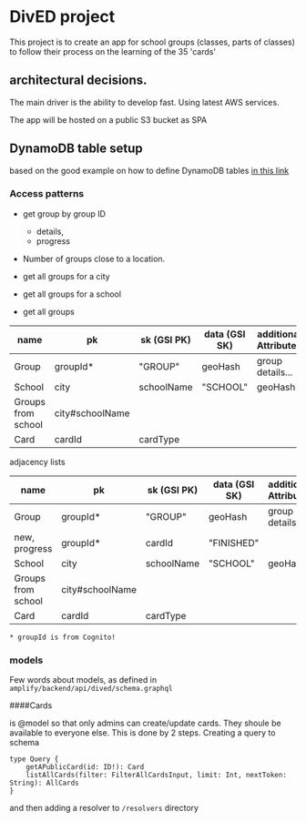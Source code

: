 # DivED project

This project is to create an app for school groups (classes, parts of classes) to follow their process on the learning 
of the 35 'cards'

## architectural decisions.

The main driver is the ability to develop fast. Using latest AWS services. 

The app will be hosted on a public S3 bucket as SPA




## DynamoDB table setup

based on the good example on how to define DynamoDB tables
[in this link](https://www.trek10.com/blog/dynamodb-single-table-relational-modeling/)

### Access patterns

* get group by group ID
    * details, 
    * progress
* Number of groups close to a location.

* get all groups for a city
* get all groups for a school
* get all groups


| name   | pk  | sk (GSI PK) | data (GSI SK) | additional Attributes |
|--------|-----|-------------|---------------|-----------------------|
| Group | groupId* | "GROUP" | geoHash | group details... |
| School | city | schoolName | "SCHOOL" | geoHash
| Groups from school| city#schoolName | 
| Card | cardId | cardType |  | | 


adjacency lists

| name   | pk  | sk (GSI PK) | data (GSI SK) | additional Attributes |
|--------|-----|-------------|---------------|-----------------------|
| Group | groupId* | "GROUP" | geoHash | group details... |
| new, progress | groupId* | cardId | "FINISHED" | |
| School | city | schoolName | "SCHOOL" | geoHash
| Groups from school| city#schoolName | 
| Card | cardId | cardType |  | | 

`* groupId is from Cognito!` 

### models

Few words about models, as defined in 
`amplify/backend/api/dived/schema.graphql`


####Cards 

is @model so that only admins can create/update cards. They shoule be available to everyone else.
This is done by 2 steps. Creating a query to schema

```
type Query {
    getAPublicCard(id: ID!): Card
    listAllCards(filter: FilterAllCardsInput, limit: Int, nextToken: String): AllCards
}
```

and then adding a resolver to `/resolvers` directory






